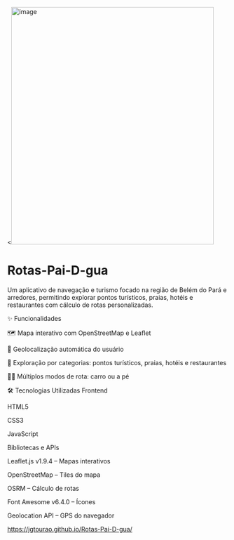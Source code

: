 <<img width="462" height="541" alt="image" src="https://github.com/user-attachments/assets/b33778f6-833a-433e-8c98-403e720001e8" />

# Rotas-Pai-D-gua
Um aplicativo de navegação e turismo focado na região de Belém do Pará e arredores, permitindo explorar pontos turísticos, praias, hotéis e restaurantes com cálculo de rotas personalizadas.

✨ Funcionalidades

🗺️ Mapa interativo com OpenStreetMap e Leaflet

📍 Geolocalização automática do usuário

🧭 Exploração por categorias: pontos turísticos, praias, hotéis e restaurantes

🚗🚶 Múltiplos modos de rota: carro ou a pé

🛠️ Tecnologias Utilizadas
Frontend

HTML5

CSS3

JavaScript

Bibliotecas e APIs

Leaflet.js v1.9.4 – Mapas interativos

OpenStreetMap – Tiles do mapa

OSRM – Cálculo de rotas

Font Awesome v6.4.0 – Ícones

Geolocation API – GPS do navegador

https://jgtourao.github.io/Rotas-Pai-D-gua/
